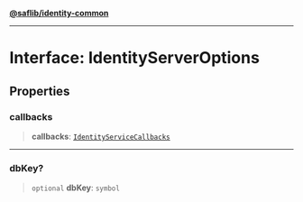 [**@saflib/identity-common**](../index.md)

***

# Interface: IdentityServerOptions

## Properties

### callbacks

> **callbacks**: [`IdentityServiceCallbacks`](IdentityServiceCallbacks.md)

***

### dbKey?

> `optional` **dbKey**: `symbol`
